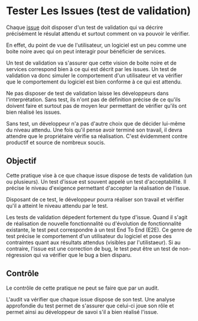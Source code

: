 Tester Les Issues (test de validation)
======================================

Chaque [issue](../issue) doit disposer d'un test de validation qui va décrire précisément le résulat attendu et surtout comment on va pouvoir le vérifier.

En effet, du point de vue de l'utilisateur, un logiciel est un peu comme une boite noire avec qui on peut interagir pour bénéficier de services.

Un test de validation va s'assurer que cette vision de boite noire et de services correspond bien à ce qui est décrit par les issues. Un test de validation va donc simuler le comportement d'un utilisateur et va vérifier que le comportement du logiciel est bien conforme à ce qui est attendu.

Ne pas disposer de test de validation laisse les développeurs dans l'interprétation. Sans test, ils n'ont pas de définition précise de ce qu'ils doivent faire et surtout pas de moyen leur permettant de vérifier qu'ils ont bien réalisé les issues.

Sans test, un développeur n'a pas d'autre choix que de décider lui-même du niveau attendu. Une fois qu'il pense avoir terminé son travail, il devra attendre que le propriétaire vérifie sa réalisation. C'est évidemment contre productif et source de nombreux soucis.

Objectif
--------

Cette pratique vise à ce que chaque issue dispose de tests de validation (un ou plusieurs). Un test d'issue est souvent appelé un test d'acceptabilité. Il précise le niveau d'exigence permettant d'accepter la réalisation de l'issue.

Disposant de ce test, le développeur pourra réaliser son travail et vérifier qu'il a atteint le niveau attendu par le test.

Les tests de validation dépedent fortement du type d'issue. Quand il s'agit de réalisation de nouvelle fonctionnalité ou d'évolution de fonctionnalité existante, le test peut correspondre à un test End To End (E2E). Ce genre de test précise le comportement d'un utilisateur du logiciel et pose des contraintes quant aux résultats attendus (visibles par l'utilistaeur). Si au contraire, l'issue est une correction de bug, le test peut être un test de non-régression qui va vérifier que le bug a bien disparu.

Contrôle
--------

Le contrôle de cette pratique ne peut se faire que par un audit.

L'audit va vérifier que chaque issue dispose de son test. Une analyse approfondie du test permet de s'assurer que celui-ci joue son rôle et permet ainsi au développeur de savoi s'il a bien réalisé l'issue.
